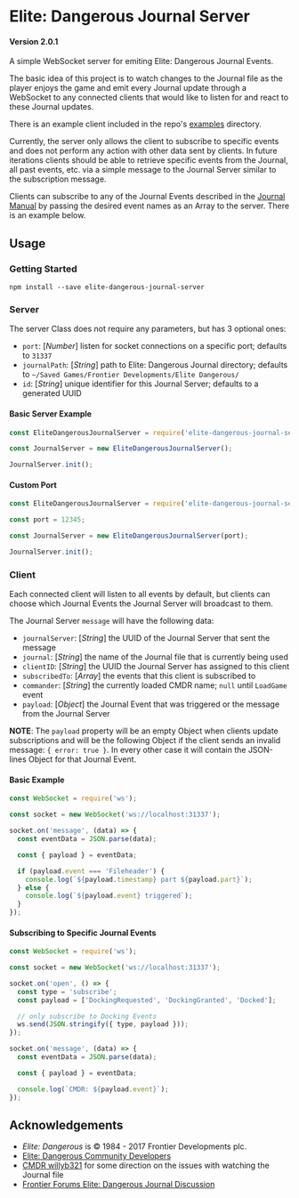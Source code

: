 # Elite: Dangerous Journal Server

#### Version 2.0.1

A simple WebSocket server for emiting Elite: Dangerous Journal Events.

The basic idea of this project is to watch changes to the Journal file as the
player enjoys the game and emit every Journal update through a WebSocket to
any connected clients that would like to listen for and react to these Journal
updates.

There is an example client included in the repo's [examples](https://github.com/DVDAGames/elite-dangerous-journal-server/tree/master/examples)
directory.

Currently, the server only allows the client to subscribe to specific events and
does not perform any action with other data sent by clients. In future iterations
clients should be able to retrieve specific events from the Journal, all past events,
etc. via a simple message to the Journal Server similar to the subscription message.

Clients can subscribe to any of the Journal Events described in the
[Journal Manual](https://forums.frontier.co.uk/showthread.php/275151-Commanders-log-manual-and-data-sample)
by passing the desired event names as an Array to the server. There is an example below.

## Usage

### Getting Started

```shell
npm install --save elite-dangerous-journal-server
```

### Server

The server Class does not require any parameters, but has 3 optional ones:

- `port`: \[*Number*\] listen for socket connections on a specific port; defaults to `31337`
- `journalPath`: \[*String*\] path to Elite: Dangerous Journal directory; defaults to
`~/Saved Games/Frontier Developments/Elite Dangerous/`
- `id`: \[*String*\] unique identifier for this Journal Server; defaults to a generated UUID

#### Basic Server Example

```javascript
const EliteDangerousJournalServer = require('elite-dangerous-journal-server');

const JournalServer = new EliteDangerousJournalServer();

JournalServer.init();
```

#### Custom Port

```javascript
const EliteDangerousJournalServer = require('elite-dangerous-journal-server');

const port = 12345;

const JournalServer = new EliteDangerousJournalServer(port);

JournalServer.init();
```

### Client

Each connected client will listen to all events by default, but clients can choose
which Journal Events the Journal Server will broadcast to them.

The Journal Server `message` will have the following data:

- `journalServer`: \[*String*\] the UUID of the Journal Server that sent the message
- `journal`: \[*String*\] the name of the Journal file that is currently being used
- `clientID`: \[*String*\] the UUID the Journal Server has assigned to this client
- `subscribedTo`: \[*Array*\] the events that this client is subscribed to
- `commander`: \[*String*\] the currently loaded CMDR name; `null` until `LoadGame` event
- `payload`: \[*Object*\] the Journal Event that was triggered or the message from the Journal Server

**NOTE**: The `payload` property will be an empty Object when clients update subscriptions
and will be the following Object if the client sends an invalid message: `{ error: true }`.
In every other case it will contain the JSON-lines Object for that Journal Event.

#### Basic Example

```javascript
const WebSocket = require('ws');

const socket = new WebSocket('ws://localhost:31337');

socket.on('message', (data) => {
  const eventData = JSON.parse(data);

  const { payload } = eventData;

  if (payload.event === 'Fileheader') {
    console.log(`${payload.timestamp} part ${payload.part}`);
  } else {
    console.log(`${payload.event} triggered`);
  }
});
```

#### Subscribing to Specific Journal Events

```javascript
const WebSocket = require('ws');

const socket = new WebSocket('ws://localhost:31337');

socket.on('open', () => {
  const type = 'subscribe';
  const payload = ['DockingRequested', 'DockingGranted', 'Docked'];

  // only subscribe to Docking Events
  ws.send(JSON.stringify({ type, payload }));
});

socket.on('message', (data) => {
  const eventData = JSON.parse(data);

  const { payload } = eventData;

  console.log(`CMDR: ${payload.event}`);
});
```

## Acknowledgements

- *Elite: Dangerous* is © 1984 - 2017 Frontier Developments plc.
- [Elite: Dangerous Community Developers](https://edcd.github.io/)
- [CMDR willyb321](https://github.com/willyb321) for some direction on the issues with watching the Journal file
- [Frontier Forums Elite: Dangerous Journal Discussion](https://forums.frontier.co.uk/showthread.php/275151-Commanders-log-manual-and-data-sample)
